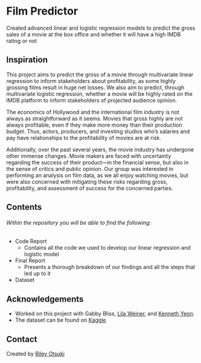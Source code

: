 # Film Predictor
 Created advanced linear and logistic regression models to predict the gross sales of a movie at the box office and whether it will have a high IMDB rating or not


## Inspiration
This project aims to predict the gross of a movie through multivariate linear regression to inform stakeholders about profitability, as some highly grossing films result in huge net losses. We also aim to predict, through multivariate logistic regression, whether a movie will be highly rated on the IMDB platform to inform stakeholders of projected audience opinion. 

The economics of Hollywood and the international film industry is not always as straightforward as it seems. Movies that gross highly are not always profitable, even if they make more money than their production budget. Thus, actors, producers, and investing studios who’s salaries and pay have relationships to the profitability of movies are at risk.

Additionally, over the past several years, the movie industry has undergone other immense changes. Movie makers are faced with uncertainty regarding the success of their product—in the financial sense, but also in the sense of critics and public opinion. Our group was interested in performing an analysis on film data, as we all enjoy watching movies, but were also concerned with mitigating these risks regarding gross, profitability, and assessment of success for the concerned parties.

## Contents
###### Within the repository you will be able to find the following:
- Code Report
  - Contains all the code we used to develop our linear regression and logistic model
- Final Report
  - Presents a thorough breakdown of our findings and all the steps that led up to it
- Dataset

## Acknowledgements
- Worked on this project with Gabby Bliss, [Lila Weiner](https://www.linkedin.com/in/lila-weiner-30512b25b/), and [Kenneth Yeon](https://www.linkedin.com/in/kennethyeon/).
- The dataset can be found on [Kaggle](https://www.kaggle.com/datasets/carolzhangdc/imdb-5000-movie-dataset)

## Contact
Created by [Riley Otsuki](https://www.linkedin.com/in/rileyotsuki/)
